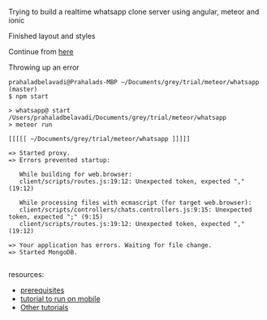 Trying to build a realtime whatsapp clone server using angular, meteor and ionic

Finished layout and styles

Continue from [here](https://angular-meteor.com/tutorials/whatsapp/meteor/realtime-meteor-server)

Throwing up an error 
```
prahaladbelavadi@Prahalads-MBP ~/Documents/grey/trial/meteor/whatsapp (master)
$ npm start

> whatsapp@ start /Users/prahaladbelavadi/Documents/grey/trial/meteor/whatsapp
> meteor run

[[[[[ ~/Documents/grey/trial/meteor/whatsapp ]]]]]

=> Started proxy.                             
=> Errors prevented startup:                  
   
   While building for web.browser:
   client/scripts/routes.js:19:12: Unexpected token, expected "," (19:12)
   
   While processing files with ecmascript (for target web.browser):
   client/scripts/controllers/chats.controllers.js:9:15: Unexpected token, expected ";" (9:15)
   client/scripts/routes.js:19:12: Unexpected token, expected "," (19:12)
   
=> Your application has errors. Waiting for file change.
=> Started MongoDB.                           


```


resources:
- [prerequisites](https://guide.meteor.com/mobile.html#installing-prerequisites)
- [tutorial to run on mobile](https://www.meteor.com/tutorials/blaze/running-on-mobile)
- [Other tutorials](https://www.meteor.com/tutorials)



